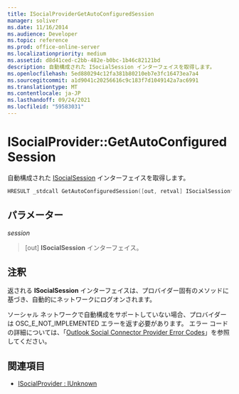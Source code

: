 ```yaml
---
title: ISocialProviderGetAutoConfiguredSession
manager: soliver
ms.date: 11/16/2014
ms.audience: Developer
ms.topic: reference
ms.prod: office-online-server
ms.localizationpriority: medium
ms.assetid: d8d41ced-c2bb-482e-b0bc-1b46c82121bd
description: 自動構成された ISocialSession インターフェイスを取得します。
ms.openlocfilehash: 5ed880294c12fa381b80210eb7e3fc16473ea7a4
ms.sourcegitcommit: a1d9041c20256616c9c183f7d1049142a7ac6991
ms.translationtype: MT
ms.contentlocale: ja-JP
ms.lasthandoff: 09/24/2021
ms.locfileid: "59583031"
---
```

# <a name="isocialprovidergetautoconfiguredsession"></a>ISocialProvider::GetAutoConfiguredSession

自動構成された [ISocialSession](isocialsessioniunknown.md) インターフェイスを取得します。 
  
```cpp
HRESULT _stdcall GetAutoConfiguredSession([out, retval] ISocialSession** session);
```

## <a name="parameters"></a>パラメーター

_session_
  
> [out] **ISocialSession** インターフェイス。 
    
## <a name="remarks"></a>注釈

返される **ISocialSession** インターフェイスは、プロバイダー固有のメソッドに基づき、自動的にネットワークにログオンされます。 
  
ソーシャル ネットワークで自動構成をサポートしていない場合、プロバイダーは OSC_E_NOT_IMPLEMENTED エラーを返す必要があります。 エラー コードの詳細については、「[Outlook Social Connector Provider Error Codes](outlook-social-connector-provider-error-codes.md)」を参照してください。
  
## <a name="see-also"></a>関連項目

- [ISocialProvider : IUnknown](isocialprovideriunknown.md)

